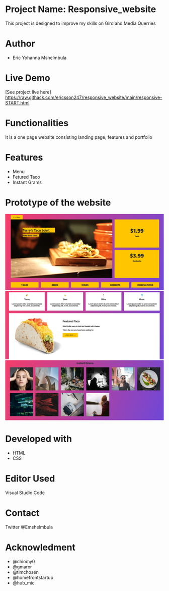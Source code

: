 # Project Name: Responsive_website
This project is designed to improve my skills on Gird and Media Querries
# Author
* Eric Yohanna Mshelmbula
# Live Demo
[See project live here] https://raw.githack.com/ericsson247/responsive_website/main/responsive-START.html

# Functionalities
It is a one page website consisting landing page, features and portfolio
# Features
* Menu
* Fetured Taco
* Instant Grams

# Prototype of the website 
![the_picture_preview_of_my_blog_post.](/images/a.PNG "This is a sample")
![the_picture_preview_of_my_blog_post.](/images/b.PNG "This is a sample")
![the_picture_preview_of_my_blog_post.](/images/c.PNG "This is a sample")
# Developed with 
* HTML
* CSS
# Editor Used 
Visual Studio Code 
# Contact 
Twitter @Emshelmbula
# Acknowledment
* @chiomy0
* @gmarxr
* @timchosen
* @homefrontstartup
* @hub_mic 